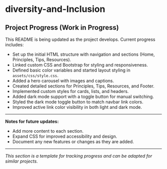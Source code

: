 # diversity-and-Inclusion

## Project Progress (Work in Progress)

This README is being updated as the project develops. Current progress includes:

- Set up the initial HTML structure with navigation and sections (Home, Principles, Tips, Resources).
- Linked custom CSS and Bootstrap for styling and responsiveness.
- Defined basic color variables and started layout styling in `assets/css/style.css`.
- Added a hero carousel with images and captions.
- Created detailed sections for Principles, Tips, Resources, and Footer.
- Implemented custom styles for cards, lists, and headers.
- Added dark mode support with a toggle button for manual switching.
- Styled the dark mode toggle button to match navbar link colors.
- Improved active link color visibility in both light and dark mode.

---

**Notes for future updates:**
- Add more content to each section.
- Expand CSS for improved accessibility and design.
- Document any new features or changes as they are added.

---

*This section is a template for tracking progress and can be adapted for similar projects.*